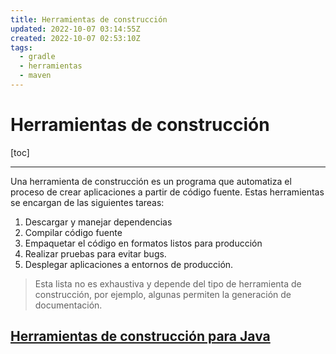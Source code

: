 ```yaml
---
title: Herramientas de construcción
updated: 2022-10-07 03:14:55Z
created: 2022-10-07 02:53:10Z
tags:
  - gradle
  - herramientas
  - maven
---
```


# Herramientas de construcción
[toc]
***
Una herramienta de construcción es un programa que automatiza el proceso de crear aplicaciones a partir de código fuente. Estas herramientas se encargan de las siguientes tareas:

1. Descargar y manejar dependencias
2. Compilar código fuente
3. Empaquetar el código en formatos listos para producción
4. Realizar pruebas para evitar bugs.
5. Desplegar aplicaciones a entornos de producción.
> Esta lista no es exhaustiva y depende del tipo de herramienta de construcción, por ejemplo, algunas permiten la generación de documentación.

## [Herramientas de construcción para Java](../../Java/Herramientas%20de%20construcción%20para%20Java.md)
